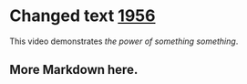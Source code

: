 # Changed text [1956](/views/history/1956.html)

This video demonstrates *the power of something something*.

More Markdown here.
----------------